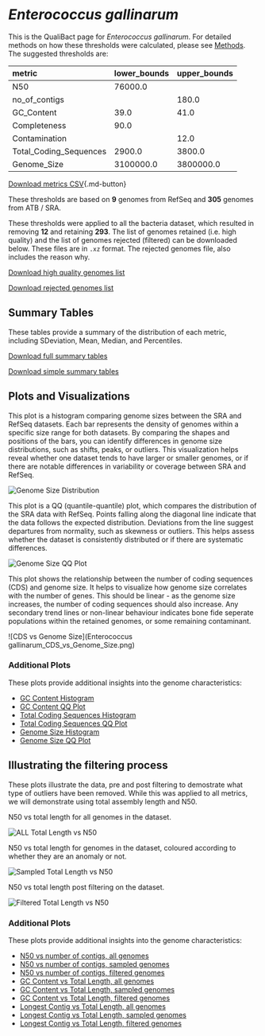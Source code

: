 # *Enterococcus gallinarum*

This is the QualiBact page for *Enterococcus gallinarum*. For detailed methods on how these thresholds were calculated, please see [Methods](../../methods.md).
The suggested thresholds are: 

| metric                 | lower_bounds   | upper_bounds   |
|:-----------------------|:---------------|:---------------|
| N50                    | 76000.0        |                |
| no_of_contigs          |                | 180.0          |
| GC_Content             | 39.0           | 41.0           |
| Completeness           | 90.0           |                |
| Contamination          |                | 12.0           |
| Total_Coding_Sequences | 2900.0         | 3800.0         |
| Genome_Size            | 3100000.0      | 3800000.0      |

[Download metrics CSV](Enterococcus_gallinarum_metrics.csv){.md-button}


These thresholds are based on **9** genomes from RefSeq and **305** genomes from ATB / SRA.

These thresholds were applied to all the bacteria dataset, which resulted in removing **12** and retaining **293**.
The list of genomes retained (i.e. high quality) and the list of genomes rejected (filtered) can be downloaded below. These files are in `.xz` format. The rejected genomes file, also includes the reason why.

[Download high quality genomes list](Enterococcus_gallinarum_high_quality_genomes.csv.xz)


[Download rejected genomes list](Enterococcus_gallinarum_filtered_out_genomes.csv.xz)



## Summary Tables
These tables provide a summary of the distribution of each metric, including SDeviation, Mean, Median, and Percentiles.

[Download full summary tables](summary.csv)

[Download simple summary tables](selected_summary.csv)

## Plots and Visualizations

This plot is a histogram comparing genome sizes between the SRA and RefSeq datasets. Each bar represents the density of genomes within a specific size range for both datasets. By comparing the shapes and positions of the bars, you can identify differences in genome size distributions, such as shifts, peaks, or outliers. This visualization helps reveal whether one dataset tends to have larger or smaller genomes, or if there are notable differences in variability or coverage between SRA and RefSeq.

![Genome Size Distribution](Genome_Size_refseq_histogram_kde.png)

This plot is a QQ (quantile-quantile) plot, which compares the distribution of the SRA data with RefSeq. Points falling along the diagonal line indicate that the data follows the expected distribution. Deviations from the line suggest departures from normality, such as skewness or outliers. This helps assess whether the dataset is consistently distributed or if there are systematic differences.

![Genome Size QQ Plot](Genome_Size_refseq_qqplot.png)

This plot shows the relationship between the number of coding sequences (CDS) and genome size. It helps to visualize how genome size correlates with the number of genes. This should be linear - as the genome size increases, the number of coding sequences should also increase. Any secondary trend lines or non-linear behaviour indicates bone fide seperate populations within the retained genomes, or some remaining contaminant. 

![CDS vs Genome Size](Enterococcus gallinarum_CDS_vs_Genome_Size.png)

### Additional Plots

These plots provide additional insights into the genome characteristics:

- [GC Content Histogram](GC_Content_refseq_histogram_kde.png)
- [GC Content QQ Plot](GC_Content_refseq_qqplot.png)
- [Total Coding Sequences Histogram](Total_Coding_Sequences_refseq_histogram_kde.png)
- [Total Coding Sequences QQ Plot](Total_Coding_Sequences_refseq_qqplot.png)
- [Genome Size Histogram](Genome_Size_refseq_histogram_kde.png)
- [Genome Size QQ Plot](Genome_Size_refseq_qqplot.png)
## Illustrating the filtering process
These plots illustrate the data, pre and post filtering to demostrate what type of outliers have been removed. While this was applied to all metrics, we will demonstrate using total assembly length and N50.

N50 vs total length for all genomes in the dataset.

![ALL Total Length vs N50](Enterococcus_gallinarum_all_total_length_N50.png)

N50 vs total length for genomes in the dataset, coloured according to whether they are an anomaly or not.

![Sampled Total Length vs N50](Enterococcus_gallinarum_sample_total_length_N50.png)

N50 vs total length post filtering on the dataset.

![Filtered Total Length vs N50](Enterococcus_gallinarum_filt_total_length_N50.png)

### Additional Plots

These plots provide additional insights into the genome characteristics:

- [N50 vs number of contigs, all genomes](Enterococcus_gallinarum_all_N50_number.png)
- [N50 vs number of contigs, sampled genomes](Enterococcus_gallinarum_sample_N50_number.png)
- [N50 vs number of contigs, filtered genomes](Enterococcus_gallinarum_filt_N50_number.png)
- [GC Content vs Total Length, all genomes](Enterococcus_gallinarum_all_total_length_GC_Content.png)
- [GC Content vs Total Length, sampled genomes](Enterococcus_gallinarum_sample_total_length_GC_Content.png)
- [GC Content vs Total Length, filtered genomes](Enterococcus_gallinarum_filt_total_length_GC_Content.png)
- [Longest Contig vs Total Length, all genomes](Enterococcus_gallinarum_all_total_length_longest.png)
- [Longest Contig vs Total Length, sampled genomes](Enterococcus_gallinarum_sample_total_length_longest.png)
- [Longest Contig vs Total Length, filtered genomes](Enterococcus_gallinarum_filt_total_length_longest.png)

